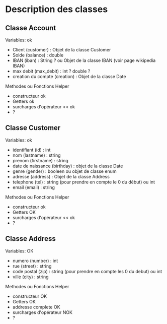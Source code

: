# Description des classes
## Classe Account

Variables: ok
* Client (customer) :  Objet de la classe Customer
* Solde  (balance) :  double
* IBAN (iban) : String ? ou Objet de la classe IBAN (voir page wikipedia IBAN)
* max debit (max_debit) : int ? double ?
* creation du compte (creation) : Objet de la classe Date

Methodes ou Fonctions Helper
* constructeur ok
* Getters ok
* surcharges d'opérateur << ok
* ?

## Classe Customer

Variables: ok
* identifiant (id) : int
* nom (lastname) : string
* prenom (firstname) : string
* date de naissance (birthday) : objet de la classe Date
* genre (gender) : booleen ou objet de classe enum
* adresse (address) : Objet de la classe Address
* telephone (tel) : string (pour prendre en compte le 0 du début) ou int 
* email (email) : string

Methodes ou Fonctions Helper
* constructeur ok
* Getters OK 
* surcharges d'opérateur << ok
* ?

## Classe Address

Variables: OK
* numero (number) : int
* rue (street) : string
* code postal (zip) : string (pour prendre en compte les 0 du debut) ou int
* ville (city) : string

Methodes ou Fonctions Helper
* constructeur OK
* Getters OK
* addresse complete OK
* surcharges d'opérateur NOK
* ?